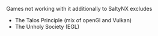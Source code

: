 Games not working with it additionally to SaltyNX excludes
- The Talos Principle (mix of openGl and Vulkan)
- The Unholy Society (EGL)
